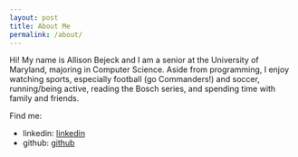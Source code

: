 ```yaml
---
layout: post
title: About Me
permalink: /about/
---
```


Hi! My name is Allison Bejeck and I am a senior at the University of Maryland, majoring in Computer Science. Aside from programming, I enjoy watching sports, especially football (go Commanders!) and soccer, running/being active, reading the Bosch series, and spending time with family and friends.

Find me:
- linkedin: [linkedin](https://www.linkedin.com/in/allison-bejeck/)
- github: [github](https://github.com/abejeck)

